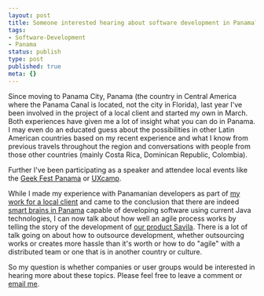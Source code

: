 ```yaml
---
layout: post
title: Someone interested hearing about software development in Panama?
tags:
- Software-Development
- Panama
status: publish
type: post
published: true
meta: {}
---
```

<p>Since moving to Panama City, Panama (the country in Central America where the Panama Canal is located, not the city in Florida), last year I've been involved in the project of a local client and started my own in March. Both experiences have given me a lot of insight what you can do in Panama. I may even do an educated guess about the possibilities in other Latin American countries based on my recent experience and what I know from previous travels throughout the region and conversations with people from those other countries (mainly Costa Rica, Dominican Republic, Colombia).</p>

<p>Further I've been participating as a speaker and attendee local events like the <a href="/2007/01/31/1170302593849.html">Geek Fest Panama</a> or <a href="/2007/01/26/1169851864609.html">UXcamp</a>.</p>

<p>While I made my experience with Panamanian developers as part of <a href="/2006/11/19/1163975982519.html">my work for a local client</a> and came to the conclusion that there are indeed <a href="/2007/01/19/1169234827855.html">smart brains in Panama</a> capable of developing software using current Java technologies, I can now talk about how well an agile process works by telling the story of the development of <a href="http://www.caimito.net/caimitoEnglish/categories/Savila/">our product Savila</a>. There is a lot of talk going on about how to outsource development, whether outsourcing works or creates more hassle than it's worth or how to do "agile" with a distributed team or one that is in another country or culture.</p>
<p>
So my question is whether companies or user groups would be interested in hearing more about these topics. Please feel free to leave a comment or <a href="mailto:sns@caimito.net?subject=Development in Panama">email me</a>.</p>
